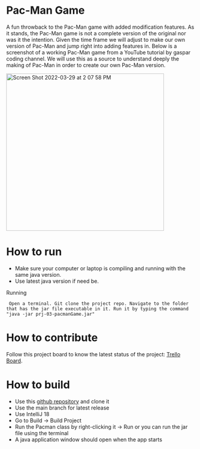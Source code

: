 # Pac-Man Game
A fun throwback to the Pac-Man game with added modification features. As it stands, the Pac-Man game is not a complete version of the original nor was it the intention. Given the time frame we will adjust to make our own version of Pac-Man and jump right into adding features in. Below is a screenshot of a working Pac-Man game from a YouTube tutorial by gaspar coding channel. We will use this as a source to understand deeply the making of Pac-Man in order to create our own Pac-Man version.

<img width="421" alt="Screen Shot 2022-03-29 at 2 07 58 PM" src="https://user-images.githubusercontent.com/89541399/160683592-bd5948dc-04d1-4275-99b4-f9838ceaa0cc.png">

# How to run
- Make sure your computer or laptop is compiling and running with the same java version.
- Use latest java version if need be.

 Running

``` Open a terminal. Git clone the project repo. Navigate to the folder that has the jar file executable in it. Run it by typing the command "java -jar prj-03-pacmanGame.jar"```

# How to contribute
Follow this project board to know the latest status of the project: [Trello Board](https://trello.com/b/LP6zn5m5/scrumpregame).

# How to build
- Use this [github repository](https://github.com/cis3296s22/prj-03-pacmanGame) and clone it
- Use the main branch for latest release
- Use IntelliJ 18
- Go to Build -> Build Project
- Run the Pacman class by right-clicking it -> Run or you can run the jar file using the terminal
- A java application window should open when the app starts

